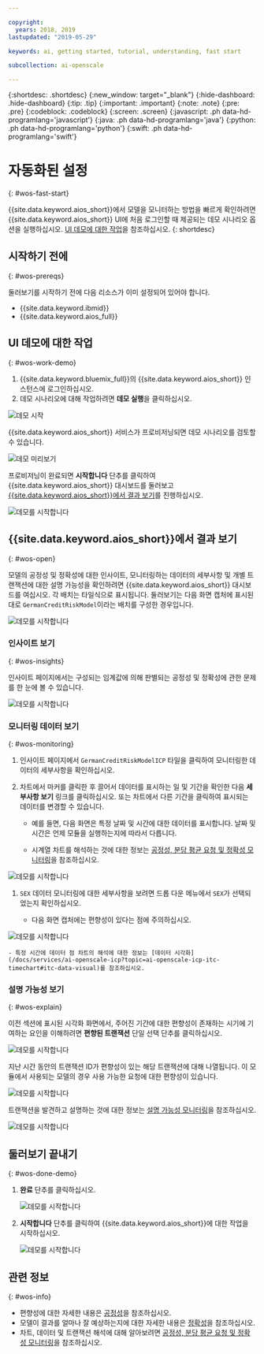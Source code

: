 ```yaml
---

copyright:
  years: 2018, 2019
lastupdated: "2019-05-29"

keywords: ai, getting started, tutorial, understanding, fast start

subcollection: ai-openscale

---
```


{:shortdesc: .shortdesc}
{:new_window: target="_blank"}
{:hide-dashboard: .hide-dashboard}
{:tip: .tip}
{:important: .important}
{:note: .note}
{:pre: .pre}
{:codeblock: .codeblock}
{:screen: .screen}
{:javascript: .ph data-hd-programlang='javascript'}
{:java: .ph data-hd-programlang='java'}
{:python: .ph data-hd-programlang='python'}
{:swift: .ph data-hd-programlang='swift'}

# 자동화된 설정
{: #wos-fast-start}

{{site.data.keyword.aios_short}}에서 모델을 모니터하는 방법을 빠르게 확인하려면 {{site.data.keyword.aios_short}} UI에 처음 로그인할 때 제공되는 데모 시나리오 옵션을 실행하십시오.  [UI 데모에 대한 작업](#wos-work-demo)을 참조하십시오.
{: shortdesc}

## 시작하기 전에
{: #wos-prereqs}

둘러보기를 시작하기 전에 다음 리소스가 이미 설정되어 있어야 합니다.

- {{site.data.keyword.ibmid}}
- {{site.data.keyword.aios_full}}

## UI 데모에 대한 작업
{: #wos-work-demo}

1.  {{site.data.keyword.bluemix_full}}의 {{site.data.keyword.aios_short}} 인스턴스에 로그인하십시오.
1.  데모 시나리오에 대해 작업하려면 **데모 실행**을 클릭하십시오.

   ![데모 시작](images/fastpath_demo_11.31.04.png)

   {{site.data.keyword.aios_short}} 서비스가 프로비저닝되면 데모 시나리오를 검토할 수 있습니다.

   ![데모 미리보기](images/fastpath_demo_11.31.58.png)

프로비저닝이 완료되면 **시작합니다** 단추를 클릭하여 {{site.data.keyword.aios_short}} 대시보드를 둘러보고 [{{site.data.keyword.aios_short}}에서 결과 보기](#wos-open)를 진행하십시오.

   ![데모를 시작합니다](images/fastpath_demo_11.33.45.png)


## {{site.data.keyword.aios_short}}에서 결과 보기
{: #wos-open}

모델의 공정성 및 정확성에 대한 인사이트, 모니터링하는 데이터의 세부사항 및 개별 트랜잭션에 대한 설명 가능성을 확인하려면 {{site.data.keyword.aios_short}} 대시보드를 여십시오. 각 배치는 타일식으로 표시됩니다. 둘러보기는 다음 화면 캡처에 표시된 대로 `GermanCreditRiskModel`이라는 배치를 구성한 경우입니다.


   ![데모를 시작합니다](images/fastpath_demo_11.33.54.png)


### 인사이트 보기
{: #wos-insights}

인사이트 페이지에서는 구성되는 임계값에 의해 판별되는 공정성 및 정확성에 관한 문제를 한 눈에 볼 수 있습니다.

   ![데모를 시작합니다](images/fastpath_demo_11.34.00.png)

### 모니터링 데이터 보기
{: #wos-monitoring}

1.  인사이트 페이지에서 `GermanCreditRiskModelICP` 타일을 클릭하여 모니터링한 데이터의 세부사항을 확인하십시오.
1.  차트에서 마커를 클릭한 후 끌어서 데이터를 표시하는 일 및 기간을 확인한 다음 **세부사항 보기** 링크를 클릭하십시오. 또는 차트에서 다른 기간을 클릭하여 표시되는 데이터를 변경할 수 있습니다.

     - 예를 들면, 다음 화면은 특정 날짜 및 시간에 대한 데이터를 표시합니다. 날짜 및 시간은 언제 모듈을 실행하는지에 따라서 다릅니다.

     - 시계열 차트를 해석하는 것에 대한 정보는 [공정성, 분당 평균 요청 및 정확성 모니터링](/docs/services/ai-openscale-icp?topic=ai-openscale-icp-itc-timechart)을 참조하십시오.

   ![데모를 시작합니다](images/fastpath_demo_11.34.17.png)

1.  `SEX` 데이터 모니터링에 대한 세부사항을 보려면 드롭 다운 메뉴에서 `SEX`가 선택되었는지 확인하십시오.

    - 다음 화면 캡처에는 편향성이 있다는 점에 주의하십시오.
    
   ![데모를 시작합니다](images/fastpath_demo_11.34.27.png)

    - 특정 시간에 데이터 점 차트의 해석에 대한 정보는 [데이터 시각화](/docs/services/ai-openscale-icp?topic=ai-openscale-icp-itc-timechart#itc-data-visual)를 참조하십시오.


### 설명 가능성 보기
{: #wos-explain}

이전 섹션에 표시된 시각화 화면에서, 주어진 기간에 대한 편향성이 존재하는 시기에 기여하는 요인을 이해하려면 **편향된 트랜잭션** 단일 선택 단추를 클릭하십시오.

   ![데모를 시작합니다](images/fastpath_demo_11.35.06.png)

지난 시간 동안의 트랜잭션 ID가 편향성이 있는 해당 트랜잭션에 대해 나열됩니다. 이 모듈에서 사용되는 모델의 경우 사용 가능한 요청에 대한 편향성이 있습니다.

   ![데모를 시작합니다](images/fastpath_demo_11.35.12.png)

트랜잭션을 발견하고 설명하는 것에 대한 정보는 [설명 가능성 모니터링](/docs/services/ai-openscale-icp?topic=ai-openscale-icp-ie-ov)을 참조하십시오.

   ![데모를 시작합니다](images/fastpath_demo_11.35.50.png)

## 둘러보기 끝내기
{: #wos-done-demo}

1. **완료** 단추를 클릭하십시오.

   ![데모를 시작합니다](images/fastpath_demo_11.37.22.png)

2. **시작합니다** 단추를 클릭하여 {{site.data.keyword.aios_short}}에 대한 작업을 시작하십시오.

   ![데모를 시작합니다](images/fastpath_demo_11.33.45.png)


## 관련 정보
{: #wos-info}

- 편향성에 대한 자세한 내용은 [공정성](/docs/services/ai-openscale-icp?topic=ai-openscale-icp-mf-monitor)을 참조하십시오.
- 모델이 결과를 얼마나 잘 예상하는지에 대한 자세한 내용은 [정확성](/docs/services/ai-openscale-icp?topic=ai-openscale-icp-acc-monitor)을 참조하십시오.
- 차트, 데이터 및 트랜잭션 해석에 대해 알아보려면 [공정성, 분당 평균 요청 및 정확성 모니터링](/docs/services/ai-openscale-icp?topic=ai-openscale-icp-itc-timechart)을 참조하십시오.
